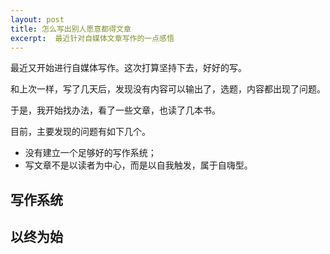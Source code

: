 ```yaml
---
layout: post
title: 怎么写出别人愿意都得文章
excerpt:  最近针对自媒体文章写作的一点感悟
---
```



最近又开始进行自媒体写作。这次打算坚持下去，好好的写。

和上次一样，写了几天后，发现没有内容可以输出了，选题，内容都出现了问题。

于是，我开始找办法，看了一些文章，也读了几本书。

目前，主要发现的问题有如下几个。

- 没有建立一个足够好的写作系统；
- 写文章不是以读者为中心，而是以自我触发，属于自嗨型。

## 写作系统


## 以终为始
















